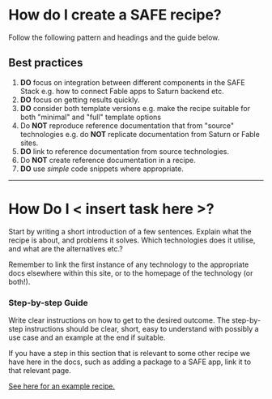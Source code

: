 # How do I create a SAFE recipe?
Follow the following pattern and headings and the guide below.

## Best practices
1. **DO** focus on integration between different components in the SAFE Stack e.g. how to connect Fable apps to Saturn backend etc.
1. **DO** focus on getting results quickly.
1. **DO** consider both template versions e.g. make the recipe suitable for both "minimal" and "full" template options
1. Do **NOT** reproduce reference documentation that from "source" technologies e.g. do **NOT** replicate documentation from Saturn or Fable sites.
1. **DO** link to reference documentation from source technologies.
1. Do **NOT** create reference documentation in a recipe.
1. **DO** use *simple* code snippets where appropriate.

---

# How Do I < insert task here >?
Start by writing a short introduction of a few sentences. Explain what the recipe is about, and problems it solves. Which technologies does it utilise, and what are the alternatives etc.?

Remember to link the first instance of any technology to the appropriate docs elsewhere within this site, or to the homepage of the technology (or both!).

### Step-by-step Guide
Write clear instructions on how to get to the desired outcome. The step-by-step instructions should be clear, short, easy to understand with possibly a use case and an example at the end if suitable.

If you have a step in this section that is relevant to some other recipe we have here in the docs, such as adding a package to a SAFE app, link it to that relevant page.

[See here for an example recipe.](../bulma)